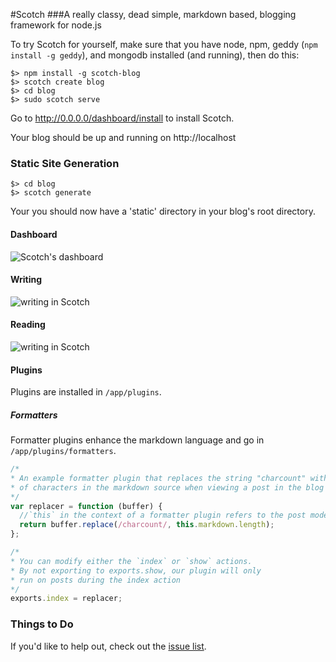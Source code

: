 #Scotch
###A really classy, dead simple, markdown based, blogging framework for node.js

To try Scotch for yourself, make sure that you have node, npm, geddy (`npm install -g geddy`), and mongodb installed (and running), then do this:

    $> npm install -g scotch-blog
    $> scotch create blog
    $> cd blog
    $> sudo scotch serve

Go to http://0.0.0.0/dashboard/install to install Scotch.

Your blog should be up and running on http://localhost

### Static Site Generation

    $> cd blog
    $> scotch generate
    
Your you should now have a 'static' directory in your blog's root directory.

#### Dashboard

![Scotch's dashboard](https://dl.dropbox.com/u/7982297/scotch_screens/newdash.png)


#### Writing

![writing in Scotch](https://dl.dropbox.com/u/7982297/scotch_screens/newwrite.png)


#### Reading

![writing in Scotch](https://dl.dropbox.com/u/7982297/scotch_screens/newread.png)

#### Plugins

Plugins are installed in `/app/plugins`.

##### Formatters

Formatter plugins enhance the markdown language and go in `/app/plugins/formatters`.

```js
/*
* An example formatter plugin that replaces the string "charcount" with the number
* of characters in the markdown source when viewing a post in the blog index
*/
var replacer = function (buffer) {
  //`this` in the context of a formatter plugin refers to the post model
  return buffer.replace(/charcount/, this.markdown.length);
};

/*
* You can modify either the `index` or `show` actions.
* By not exporting to exports.show, our plugin will only
* run on posts during the index action
*/
exports.index = replacer;

```


### Things to Do

If you'd like to help out, check out the [issue list](https://github.com/Techwraith/scotch/issues?state=open).
